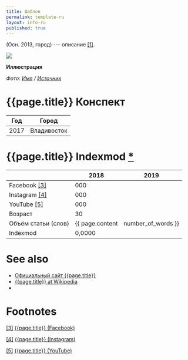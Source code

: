 ```yaml
---
title: Шаблон
permalink: template-ru
layout: info-ru
published: true
---
```


(Осн. 2013, город) --- описание <span id="a1">[\[1\]](#f1)</span>.

![](/encyclopedia/images/{{page.permalink}}.jpg)

**Иллюстрация**

*Фото: [Имя](index) / [Источник](index)*

# {{page.title}} Конспект

|Год|Город|
|-|-|
|2017|Владивосток|

# {{page.title}} Indexmod [*](indexmod)

||2018|2019|
|-|-|-|
|Facebook <span id="a3">[\[3\]](#f3)</span>|000||
|Instagram <span id="a4">[\[4\]](#f4)</span>|000||
|YouTube <span id="a5">[\[5\]](#f5)</span>|000||
|Возраст|30||
|Объём статьи (слов)|{{ page.content | number_of_words }}||
|Indexmod|0,0000||

# See also

+ [Официальный сайт {{page.title}}](index)
+ [{{page.title}} at Wikipedia](index)
+ 

# Footnotes

[[3]](#a3) <span id="f3"></span> [{{page.title}} (Facebook)](index)

[[4]](#a4) <span id="f4"></span> [{{page.title}} (Instagram)](index)

[[5]](#a5) <span id="f5"></span> [{{page.title}} (YouTube)](index)
